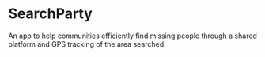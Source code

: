 # SearchParty
An app to help communities efficiently find missing people through a shared platform and GPS tracking of the area searched. 

